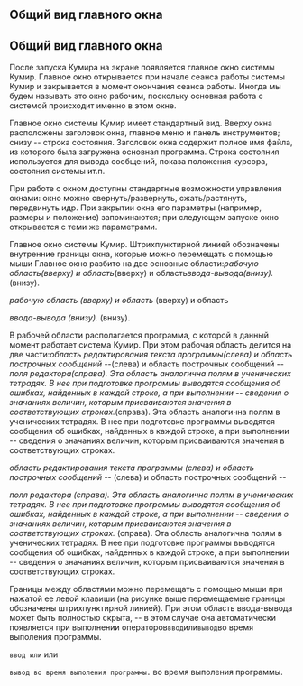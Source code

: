 ## Общий вид главного окна

## Общий вид главного окна

После запуска Кумира на экране появляется главное окно системы Кумир. Главное окно
        открывается при начале сеанса работы системы Кумир и закрывается в момент окончания сеанса работы.
        Иногда мы будем называть это окно рабочим, поскольку основная работа с
        системой происходит именно в этом окне.

Главное окно системы Кумир имеет стандартный вид. Вверху окна расположены заголовок окна,
        главное меню и панель инструментов; снизу -- строка состояния. Заголовок
        окна содержит полное имя файла, из которого была загружена основная программа. Строка состояния
        используется для вывода сообщений, показа положения курсора, состояния
        системы ит.п.

При работе с окном доступны стандартные возможности управления окнами: окно
        можно свернуть/развернуть, сжать/растянуть, передвинуть идр. При закрытии окна его
        параметры (например, размеры и положение) запоминаются; при следующем запуске окно
        открывается с теми же параметрами.

Главное окно системы Кумир. Штрихпунктирной линией обозначены внутренние границы
            окна, которые можно перемещать с помощью мыши
Главное окно разбито на две основные области:*рабочую область(вверху) и
        область*(вверху) и
        область*ввода-вывода(внизу).*(внизу).

*рабочую область (вверху) и
        область*
(вверху) и
        область

*ввода-вывода (внизу).*
(внизу).

В рабочей области располагается программа, с которой в данный момент работает система Кумир. При этом
        рабочая область делится на две части:*область редактирования текста программы(слева) и область построчных сообщений --*(слева) и область построчных сообщений --*поля редактора(справа).
        Эта область аналогична полям в ученических тетрадях. В нее при подготовке программы выводятся
        сообщения об ошибках, найденных в каждой строке, а при выполнении -- сведения о значаниях величин,
        которым присваиваются значения в соответствующих строках.*(справа).
        Эта область аналогична полям в ученических тетрадях. В нее при подготовке программы выводятся
        сообщения об ошибках, найденных в каждой строке, а при выполнении -- сведения о значаниях величин,
        которым присваиваются значения в соответствующих строках.

*область редактирования текста программы
        (слева) и область построчных сообщений --*
(слева) и область построчных сообщений --

*поля редактора (справа).
        Эта область аналогична полям в ученических тетрадях. В нее при подготовке программы выводятся
        сообщения об ошибках, найденных в каждой строке, а при выполнении -- сведения о значаниях величин,
        которым присваиваются значения в соответствующих строках.*
(справа).
        Эта область аналогична полям в ученических тетрадях. В нее при подготовке программы выводятся
        сообщения об ошибках, найденных в каждой строке, а при выполнении -- сведения о значаниях величин,
        которым присваиваются значения в соответствующих строках.

Границы между областями можно перемещать с помощью мыши при нажатой ее левой клавиши (на рисунке выше
        перемещаемые границы обозначены штрихпунктирной линией). При этом область ввода-вывода может быть полностью
        скрыта, -- в этом случае она автоматически появляется при выполнении операторов`ввод`или`вывод`во время выполения программы.

`ввод или`
или

`вывод во время выполения программы.`
во время выполения программы.